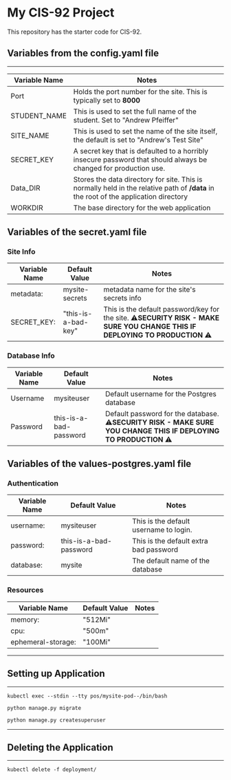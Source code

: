 # My CIS-92 Project 

This repository has the starter code for CIS-92. 

## Variables from the config.yaml file
----
| Variable Name | Notes|
|----|----|
|Port| Holds the port number for the site. This is typically set to **8000** |
|STUDENT_NAME| This is used to set the full name of the student. Set to "Andrew Pfeiffer" |
|SITE_NAME| This is used to set the name of the site itself, the default is set to "Andrew's Test Site" |
|SECRET_KEY|A secret key that is defaulted to a horribly insecure password that should always be changed for production use. |
|Data_DIR|Stores the data directory for site. This is normally held in the relative path of **/data** in the root of the application directory|
|WORKDIR|The base directory for the web application |


## Variables of the secret.yaml file
### Site Info
| Variable Name | Default Value | Notes |
|----|----|----|
|metadata:|mysite-secrets|metadata name for the site's secrets info|
|SECRET_KEY:|"this-is-a-bad-key"|This is the default password/key for the site. ⚠️**SECURITY RISK - MAKE SURE YOU CHANGE THIS IF DEPLOYING TO PRODUCTION** ⚠️|

### Database Info
| Variable Name | Default Value | Notes |
|----|----|----|
|Username|mysiteuser|Default username for the Postgres database|
|Password|this-is-a-bad-password|Default password for the database. ⚠️**SECURITY RISK - MAKE SURE YOU CHANGE THIS IF DEPLOYING TO PRODUCTION** ⚠️|


## Variables of the values-postgres.yaml file
### Authentication
| Variable Name | Default Value | Notes |
|----|----|----|
|username:| mysiteuser | This is the default username to login. |
|password:| this-is-a-bad-password | This is the default extra bad password |
|database:| mysite | The default name of the database |
### Resources
| Variable Name | Default Value | Notes |
|----|----|----|
|memory:|"512Mi"|
|cpu:|"500m"|
|ephemeral-storage:|"100Mi"|

-----
## Setting up Application
----

````
kubectl exec --stdin --tty pos/mysite-pod--/bin/bash
````
````
python manage.py migrate
````
````
python manage.py createsuperuser
````
----
## Deleting the Application
----
````
kubectl delete -f deployment/
````
